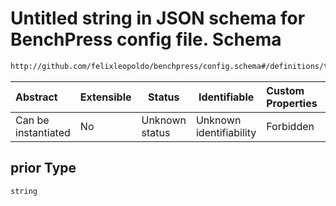 # Untitled string in JSON schema for BenchPress config file. Schema

```txt
http://github.com/felixleopoldo/benchpress/config.schema#/definitions/tabu/properties/prior
```




| Abstract            | Extensible | Status         | Identifiable            | Custom Properties | Additional Properties | Access Restrictions | Defined In                                                               |
| :------------------ | ---------- | -------------- | ----------------------- | :---------------- | --------------------- | ------------------- | ------------------------------------------------------------------------ |
| Can be instantiated | No         | Unknown status | Unknown identifiability | Forbidden         | Allowed               | none                | [config.schema.json\*](../out/config.schema.json "open original schema") |

## prior Type

`string`
